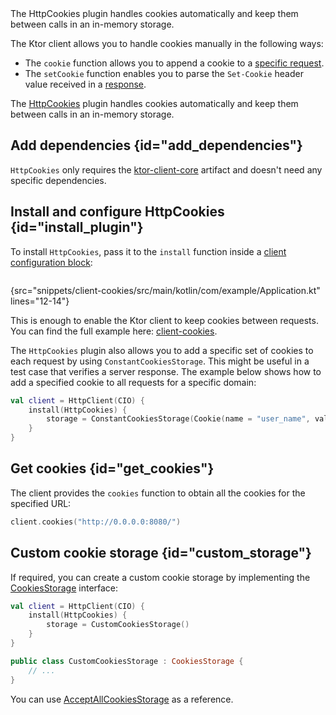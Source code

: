 [//]: # (title: Cookies)

<microformat>
<var name="example_name" value="client-cookies"/>
<include src="lib.xml" include-id="download_example"/>
</microformat>

<excerpt>
The HttpCookies plugin handles cookies automatically and keep them between calls in an in-memory storage.
</excerpt>

The Ktor client allows you to handle cookies manually in the following ways:
* The `cookie` function allows you to append a cookie to a [specific request](request.md#cookies).
* The `setCookie` function enables you to parse the `Set-Cookie` header value received in a [response](response.md#headers).

The [HttpCookies](https://api.ktor.io/ktor-client/ktor-client-core/io.ktor.client.plugins.cookies/-http-cookies/index.html) plugin handles cookies automatically and keep them between calls in an in-memory storage.

## Add dependencies {id="add_dependencies"}
`HttpCookies` only requires the [ktor-client-core](client-dependencies.md) artifact and doesn't need any specific dependencies.

## Install and configure HttpCookies {id="install_plugin"}

To install `HttpCookies`, pass it to the `install` function inside a [client configuration block](create-client.md#configure-client):
```kotlin
```
{src="snippets/client-cookies/src/main/kotlin/com/example/Application.kt" lines="12-14"}

This is enough to enable the Ktor client to keep cookies between requests. You can find the full example here: [client-cookies](https://github.com/ktorio/ktor-documentation/tree/%current-branch%/codeSnippets/snippets/client-cookies).


The `HttpCookies` plugin also allows you to add a specific set of cookies to each request by using `ConstantCookiesStorage`. This might be useful in a test case that verifies a server response. The example below shows how to add a specified cookie to all requests for a specific domain:

```kotlin
val client = HttpClient(CIO) {
    install(HttpCookies) {
        storage = ConstantCookiesStorage(Cookie(name = "user_name", value = "jetbrains", domain = "0.0.0.0"))
    }
}
```

## Get cookies {id="get_cookies"}

The client provides the `cookies` function to obtain all the cookies for the specified URL:

```kotlin
client.cookies("http://0.0.0.0:8080/")
```

## Custom cookie storage {id="custom_storage"}

If required, you can create a custom cookie storage by implementing the [CookiesStorage](https://api.ktor.io/ktor-client/ktor-client-core/io.ktor.client.plugins.cookies/-cookies-storage/index.html) interface:

```kotlin
val client = HttpClient(CIO) {
    install(HttpCookies) {
        storage = CustomCookiesStorage()
    }
}

public class CustomCookiesStorage : CookiesStorage {
    // ...
}
```

You can use [AcceptAllCookiesStorage](https://github.com/ktorio/ktor/blob/main/ktor-client/ktor-client-core/common/src/io/ktor/client/plugins/cookies/AcceptAllCookiesStorage.kt) as a reference.
